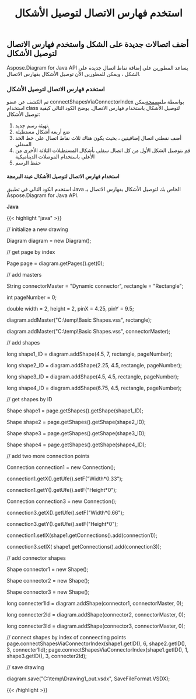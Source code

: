 ﻿---
title: استخدم فهارس الاتصال لتوصيل الأشكال
type: docs
weight: 20
url: /ar/java/use-connection-indexes-to-connect-shapes/
---
## **أضف اتصالات جديدة على الشكل واستخدم فهارس الاتصال لتوصيل الأشكال**
Aspose.Diagram for Java API يساعد المطورين على إضافة نقاط اتصال جديدة على الشكل ، ويمكن للمطورين الآن توصيل الأشكال بفهارس الاتصال.
### **استخدم فهارس الاتصال لتوصيل الأشكال**
تم الكشف عن عضو connectShapesViaConnectorIndex بواسطة ملف[صفحة](https://reference.aspose.com/diagram/java/com.aspose.diagram/Page)يمكن استخدام class لتوصيل الأشكال باستخدام فهارس الاتصال. يوضح الكود التالي كيفية توصيل الأشكال:

1. تهيئة رسم جديد.
1. ضع أربعة أشكال مستطيلة
1. أضف نقطتي اتصال إضافيتين ، بحيث يكون هناك ثلاث نقاط اتصال على خط الحد السفلي
1. قم بتوصيل الشكل الأول من كل اتصال سفلي بأشكال المستطيلات الثلاثة الأخرى من الأعلى باستخدام الموصلات الديناميكية
1. حفظ الرسم
#### **استخدام فهارس الاتصال لتوصيل الأشكال عينة البرمجة**
استخدم الكود التالي في تطبيق Java الخاص بك لتوصيل الأشكال بفهارس الاتصال بـ Aspose.Diagram for Java API.

**Java**

{{< highlight "java" >}}

 // initialize a new drawing

Diagram diagram = new Diagram();

// get page by index

Page page = diagram.getPages().get(0);

// add masters

String connectorMaster = "Dynamic connector", rectangle = "Rectangle";

int pageNumber = 0;

double width = 2, height = 2, pinX = 4.25, pinY = 9.5;

diagram.addMaster("C:\\temp\\Basic Shapes.vss", rectangle);

diagram.addMaster("C:\\temp\\Basic Shapes.vss", connectorMaster);

// add shapes

long shape1_ID = diagram.addShape(4.5, 7, rectangle, pageNumber);

long shape2_ID = diagram.addShape(2.25, 4.5, rectangle, pageNumber);

long shape3_ID = diagram.addShape(4.5, 4.5, rectangle, pageNumber);

long shape4_ID = diagram.addShape(6.75, 4.5, rectangle, pageNumber);

// get shapes by ID

Shape shape1 = page.getShapes().getShape(shape1_ID);

Shape shape2 = page.getShapes().getShape(shape2_ID);

Shape shape3 = page.getShapes().getShape(shape3_ID);

Shape shape4 = page.getShapes().getShape(shape4_ID);

// add two more connection points

Connection connection1 = new Connection();

connection1.getX().getUfe().setF("Width*0.33");

connection1.getY().getUfe().setF("Height*0");

Connection connection3 = new Connection();

connection3.getX().getUfe().setF("Width*0.66");

connection3.getY().getUfe().setF("Height*0");

connection1.setIX(shape1.getConnections().add(connection1));

connection3.setIX( shape1.getConnections().add(connection3));

// add connector shapes

Shape connector1 = new Shape();

Shape connector2 = new Shape();

Shape connector3 = new Shape();

long connecter1Id = diagram.addShape(connector1, connectorMaster, 0);

long connecter2Id = diagram.addShape(connector2, connectorMaster, 0);

long connecter3Id = diagram.addShape(connector3, connectorMaster, 0);

// connect shapes by index of conneecting points
page.connectShapesViaConnectorIndex(shape1.getID(), 6, shape2.getID(), 3, connecter1Id);
page.connectShapesViaConnectorIndex(shape1.getID(), 1, shape3.getID(), 3, connecter2Id);


// save drawing

diagram.save("C:\\temp\\Drawing1_out.vsdx", SaveFileFormat.VSDX);

{{< /highlight >}}
